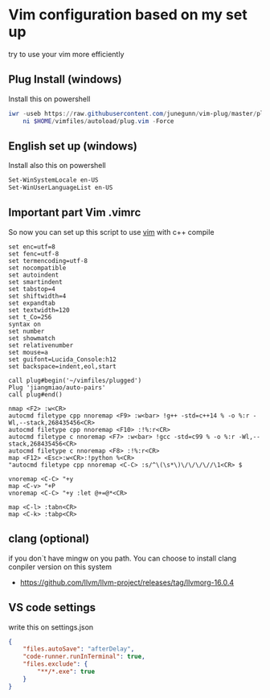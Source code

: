 # Vim configuration based on my set up
try to use your vim more efficiently
## Plug Install (windows)
Install this on powershell 
```powershell
iwr -useb https://raw.githubusercontent.com/junegunn/vim-plug/master/plug.vim |`
    ni $HOME/vimfiles/autoload/plug.vim -Force
```
## English set up (windows)
Install also this on powershell
```powershell
Set-WinSystemLocale en-US
Set-WinUserLanguageList en-US
```
## Important part Vim .vimrc
So now you can set up this script to use [vim][] with c++ compile
```vim
set enc=utf=8
set fenc=utf-8
set termencoding=utf-8
set nocompatible
set autoindent
set smartindent
set tabstop=4
set shiftwidth=4
set expandtab
set textwidth=120
set t_Co=256
syntax on
set number
set showmatch
set relativenumber
set mouse=a
set guifont=Lucida_Console:h12
set backspace=indent,eol,start

call plug#begin('~/vimfiles/plugged')
Plug 'jiangmiao/auto-pairs'
call plug#end()

nmap <F2> :w<CR>
autocmd filetype cpp nnoremap <F9> :w<bar> !g++ -std=c++14 % -o %:r -Wl,--stack,268435456<CR>
autocmd filetype cpp nnoremap <F10> :!%:r<CR>
autocmd filetype c nnoremap <F7> :w<bar> !gcc -std=c99 % -o %:r -Wl,--stack,268435456<CR>
autocmd filetype c nnoremap <F8> :!%:r<CR>
map <F12> <Esc>:w<CR>:!python %<CR>
"autocmd filetype cpp nnoremap <C-C> :s/^\(\s*\)\/\/\/\//\1<CR> $

vnoremap <C-C> "+y
map <C-v> "+P
vnoremap <C-C> "+y :let @+=@*<CR>

map <C-l> :tabn<CR>
map <C-k> :tabp<CR>
```
[vim]: https://www.vim.org/
## clang (optional)
if you don`t have mingw on you path. You can choose to install clang conpiler version on this system

 * https://github.com/llvm/llvm-project/releases/tag/llvmorg-16.0.4

## VS code settings
write this on settings.json
```json
{
    "files.autoSave": "afterDelay",
    "code-runner.runInTerminal": true,
    "files.exclude": {
        "**/*.exe": true
    }
}
```

